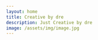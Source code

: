 ```yaml
---
layout: home
title: Creative by dre
description: Just Creative by dre
image: /assets/img/image.jpg
---
```

